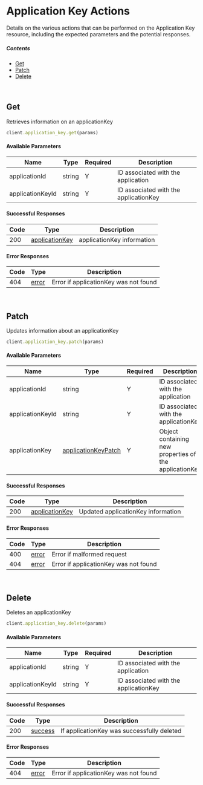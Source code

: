 # Application Key Actions

Details on the various actions that can be performed on the
Application Key resource, including the expected
parameters and the potential responses.

##### Contents

*   [Get](#get)
*   [Patch](#patch)
*   [Delete](#delete)

<br/>

## Get

Retrieves information on an applicationKey

```ruby
client.application_key.get(params)
```

#### Available Parameters

| Name | Type | Required | Description |
| ---- | ---- | -------- | ----------- |
| applicationId | string | Y | ID associated with the application |
| applicationKeyId | string | Y | ID associated with the applicationKey |

#### Successful Responses

| Code | Type | Description |
| ---- | ---- | ----------- |
| 200 | [applicationKey](_schemas.md#applicationkey) | applicationKey information |

#### Error Responses

| Code | Type | Description |
| ---- | ---- | ----------- |
| 404 | [error](_schemas.md#error) | Error if applicationKey was not found |

<br/>

## Patch

Updates information about an applicationKey

```ruby
client.application_key.patch(params)
```

#### Available Parameters

| Name | Type | Required | Description |
| ---- | ---- | -------- | ----------- |
| applicationId | string | Y | ID associated with the application |
| applicationKeyId | string | Y | ID associated with the applicationKey |
| applicationKey | [applicationKeyPatch](_schemas.md#applicationkeypatch) | Y | Object containing new properties of the applicationKey |

#### Successful Responses

| Code | Type | Description |
| ---- | ---- | ----------- |
| 200 | [applicationKey](_schemas.md#applicationkey) | Updated applicationKey information |

#### Error Responses

| Code | Type | Description |
| ---- | ---- | ----------- |
| 400 | [error](_schemas.md#error) | Error if malformed request |
| 404 | [error](_schemas.md#error) | Error if applicationKey was not found |

<br/>

## Delete

Deletes an applicationKey

```ruby
client.application_key.delete(params)
```

#### Available Parameters

| Name | Type | Required | Description |
| ---- | ---- | -------- | ----------- |
| applicationId | string | Y | ID associated with the application |
| applicationKeyId | string | Y | ID associated with the applicationKey |

#### Successful Responses

| Code | Type | Description |
| ---- | ---- | ----------- |
| 200 | [success](_schemas.md#success) | If applicationKey was successfully deleted |

#### Error Responses

| Code | Type | Description |
| ---- | ---- | ----------- |
| 404 | [error](_schemas.md#error) | Error if applicationKey was not found |

